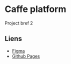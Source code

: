 
# Caffe platform

Project bref 2

## Liens

- [Figma](https://www.figma.com/design/UlcNIfZMNCb1ieXSI1stWF/Bref2?node-id=0-1&t=VGLITL4FRyk1FsGM-1)
- [Github Pages](https://aminenaboulsi.github.io/Bref2)

